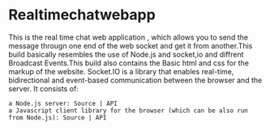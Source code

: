 # Realtimechatwebapp
This is the real time chat web application , which allows you to send the message througn one end of the web socket and get it from another.This build basically resembles the use of Node.js and socket,io and diffrent Broadcast Events.This build also contains the Basic html and css for the markup of the website.
Socket.IO is a library that enables real-time, bidirectional and event-based communication between the browser and the server. It consists of:

    a Node.js server: Source | API
    a Javascript client library for the browser (which can be also run from Node.js): Source | API
